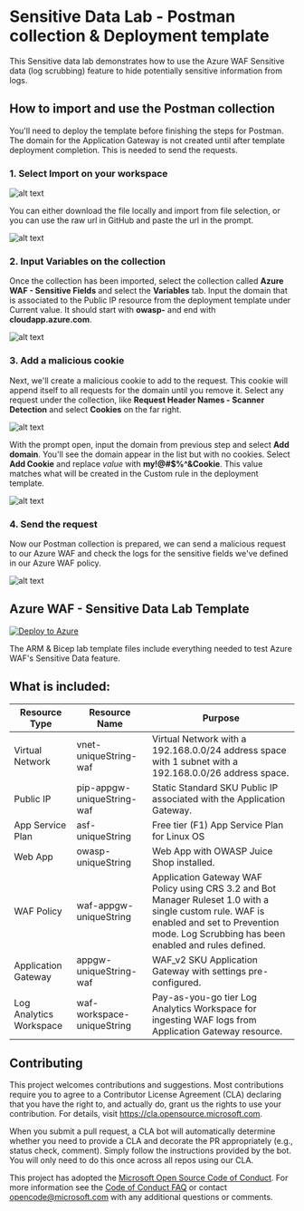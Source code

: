 # Sensitive Data Lab - Postman collection & Deployment template

This Sensitive data lab demonstrates how to use the Azure WAF Sensitive data (log scrubbing) feature to hide potentially sensitive information from logs.

## How to import and use the Postman collection
You'll need to deploy the template before finishing the steps for Postman. The domain for the Application Gateway is not created until after template deployment completion. This is needed to send the requests.
### 1. Select Import on your workspace

![alt text](https://github.com/Azure/Azure-Network-Security/blob/master/Azure%20WAF/Postman%20-%20Collections%20for%20Azure%20WAF/Images/Postman-Import.png?raw=true "Import")

You can either download the file locally and import from file selection, or you can use the raw url in GitHub and paste the url in the prompt.

![alt text](https://github.com/Azure/Azure-Network-Security/blob/master/Azure%20WAF/Postman%20-%20Collections%20for%20Azure%20WAF/Images/Postman-Import-Step.png?raw=true "Import Step")

### 2. Input Variables on the collection
Once the collection has been imported, select the collection called **Azure WAF - Sensitive Fields** and select the **Variables** tab. Input the domain that is associated to the Public IP resource from the deployment template under Current value. It should start with **owasp-** and end with **cloudapp.azure.com**. 

![alt text](https://github.com/Azure/Azure-Network-Security/blob/master/Azure%20WAF/Postman%20-%20Collections%20for%20Azure%20WAF/Images/Postman-DomainVariable.png?raw=true "Variables")

### 3. Add a malicious cookie
Next, we'll create a malicious cookie to add to the request. This cookie will append itself to all requests for the domain until you remove it. Select any request under the collection, like **Request Header Names - Scanner Detection** and select **Cookies** on the far right. 

![alt text](https://github.com/Azure/Azure-Network-Security/blob/master/Azure%20WAF/Postman%20-%20Collections%20for%20Azure%20WAF/Images/Postman-Cookie.png?raw=true "Cookie")

With the prompt open, input the domain from previous step and select **Add domain**. You'll see the domain appear in the list but with no cookies. Select **Add Cookie** and replace *value* with **my!@#$%^&Cookie**. This value matches what will be created in the Custom rule in the deployment template.

![alt text](https://github.com/Azure/Azure-Network-Security/blob/master/Azure%20WAF/Postman%20-%20Collections%20for%20Azure%20WAF/Images/Postman-Cookie-Value.png?raw=true "Cookie Add")

### 4. Send the request
Now our Postman collection is prepared, we can send a malicious request to our Azure WAF and check the logs for the sensitive fields we've defined in our Azure WAF policy.

![alt text](https://github.com/Azure/Azure-Network-Security/blob/master/Azure%20WAF/Postman%20-%20Collections%20for%20Azure%20WAF/Images/Postman-RequestSent.png?raw=true "Request")


## Azure WAF - Sensitive Data Lab Template
[![Deploy to Azure](https://aka.ms/deploytoazurebutton)](https://portal.azure.com/#create/Microsoft.Template/uri/https%3A%2F%2Fraw.githubusercontent.com%2FAzure%2FAzure-Network-Security%2Fmaster%2FAzure%2520WAF%2FScript%2520-%2520Postman%2520Files%2520for%2520WAF%2520attack%2520tests%2FSensitive%2520Data%2FLab%2520Templates%2FAzureWAF-SensitiveData-ARM.json)

The ARM & Bicep lab template files include everything needed to test Azure WAF's Sensitive Data feature.

## What is included:

| Resource Type | Resource Name | Purpose |
|---------------|---------------|---------|
| Virtual Network |  vnet-uniqueString-waf | Virtual Network with a 192.168.0.0/24 address space with 1 subnet with a 192.168.0.0/26 address space. |
| Public IP |  pip-appgw-uniqueString-waf | Static Standard SKU Public IP associated with the Application Gateway. |
| App Service Plan |  asf-uniqueString | Free tier (F1) App Service Plan for Linux OS |
| Web App |  owasp-uniqueString | Web App with OWASP Juice Shop installed. |
| WAF Policy |  waf-appgw-uniqueString | Application Gateway WAF Policy using CRS 3.2 and Bot Manager Ruleset 1.0 with a single custom rule. WAF is enabled and set to Prevention mode. Log Scrubbing has been enabled and rules defined. |
| Application Gateway | appgw-uniqueString-waf | WAF_v2 SKU Application Gateway with settings pre-configured. |
| Log Analytics Workspace | waf-workspace-uniqueString | Pay-as-you-go tier Log Analytics Workspace for ingesting WAF logs from Application Gateway resource. |

## Contributing

This project welcomes contributions and suggestions.  Most contributions require you to agree to a
Contributor License Agreement (CLA) declaring that you have the right to, and actually do, grant us
the rights to use your contribution. For details, visit https://cla.opensource.microsoft.com.

When you submit a pull request, a CLA bot will automatically determine whether you need to provide
a CLA and decorate the PR appropriately (e.g., status check, comment). Simply follow the instructions
provided by the bot. You will only need to do this once across all repos using our CLA.

This project has adopted the [Microsoft Open Source Code of Conduct](https://opensource.microsoft.com/codeofconduct/).
For more information see the [Code of Conduct FAQ](https://opensource.microsoft.com/codeofconduct/faq/) or
contact [opencode@microsoft.com](mailto:opencode@microsoft.com) with any additional questions or comments.
